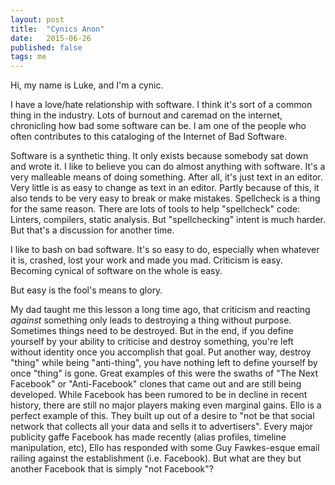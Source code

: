 ```yaml
---
layout: post
title:  "Cynics Anon"
date:   2015-06-26
published: false
tags: me
---
```


Hi, my name is Luke, and I'm a cynic.

I have a love/hate relationship with software. I think it's sort of a common thing in the industry. Lots of burnout and caremad on the internet, chronicling how bad some software can be. I am one of the people who often contributes to this cataloging of the Internet of Bad Software.

Software is a synthetic thing. It only exists because somebody sat down and wrote it. I like to believe you can do almost anything with software. It's a very malleable means of doing something. After all, it's just text in an editor. Very little is as easy to change as text in an editor. Partly because of this, it also tends to be very easy to break or make mistakes. Spellcheck is a thing for the same reason. There are lots of tools to help "spellcheck" code: Linters, compilers, static analysis. But "spellchecking" intent is much harder. But that's a discussion for another time.

I like to bash on bad software. It's so easy to do, especially when whatever it is, crashed, lost your work and made you mad. Criticism is easy. Becoming cynical of software on the whole is easy.

But easy is the fool's means to glory.

My dad taught me this lesson a long time ago, that criticism and reacting _against_ something only leads to destroying a thing without purpose. Sometimes things need to be destroyed. But in the end, if you define yourself by your ability to criticise and destroy something, you're left without identity once you accomplish that goal. Put another way, destroy "thing" while being "anti-thing", you have nothing left to define yourself by once "thing" is gone. Great examples of this were the swaths of "The Next Facebook" or "Anti-Facebook" clones that came out and are still being developed. While Facebook has been rumored to be in decline in recent history, there are still no major players making even marginal gains. Ello is a perfect example of this. They built up out of a desire to "not be that social network that collects all your data and sells it to advertisers". Every major publicity gaffe Facebook has made recently (alias profiles, timeline manipulation, etc), Ello has responded with some Guy Fawkes-esque email railing against the establishment (i.e. Facebook). But what are they but another Facebook that is simply "not Facebook"?
